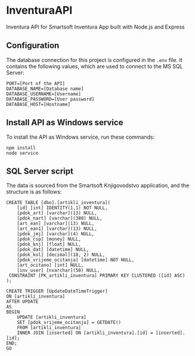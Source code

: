 # InventuraAPI
Inventura API for Smartsoft Inventura App built with Node.js and Express

## Configuration

The database connection for this project is configured in the `.env` file. It contains the following values, which are used to connect to the MS SQL Server:

  ```
PORT=[Port of the API]
DATABASE_NAME=[Database name]
DATABASE_USERNAME=[Username]
DATABASE_PASSWORD=[User password]
DATABASE_HOST=[Hostname]
  ```

## Install API as Windows service

To install the API as Windows service, run these commands:

  ```
npm install
node service
  ```

## SQL Server script

The data is sourced from the Smartsoft Knjigovodstvo application, and the structure is as follows:

```
CREATE TABLE [dbo].[artikli_inventura](
	[id] [int] IDENTITY(1,1) NOT NULL,
	[pdok_art] [varchar](13) NULL,
	[pdok_nart] [varchar](380) NULL,
	[art_ean] [varchar](13) NULL,
	[art_ean1] [varchar](13) NULL,
	[pdok_jmj] [varchar](4) NULL,
	[pdok_csp] [money] NULL,
	[pdok_knj] [float] NULL,
	[pdok_dat] [datetime] NULL,
	[pdok_kol] [decimal](18, 2) NULL,
	[pdok_vrijeme_ocitanja] [datetime] NOT NULL,
	[art_ocitano] [int] NULL,
	[inv_user] [nvarchar](50) NULL,
 CONSTRAINT [PK_artikli_inventura] PRIMARY KEY CLUSTERED ([id] ASC)
);
```
```
CREATE TRIGGER [UpdateDateTimeTrigger]
ON [artikli_inventura]
AFTER UPDATE
AS
BEGIN
    UPDATE [artikli_inventura]
    SET [pdok_vrijeme_ocitanja] = GETDATE()
    FROM [artikli_inventura]
    INNER JOIN [inserted] ON [artikli_inventura].[id] = [inserted].[id];
END;
GO
```